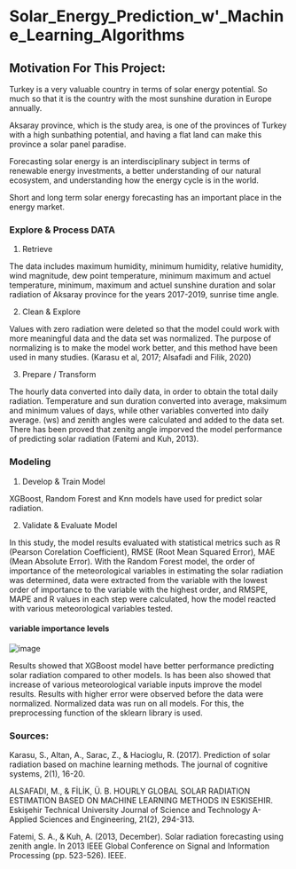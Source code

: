 # Solar_Energy_Prediction_w'_Machine_Learning_Algorithms

## Motivation For This Project:


Turkey is a very valuable country in terms of solar energy potential. So much so that it is the country with the most sunshine duration in Europe annually.

Aksaray province, which is the study area, is one of the provinces of Turkey with a high sunbathing potential, and having a flat land can make this province a solar panel paradise.

Forecasting solar energy is an interdisciplinary subject in terms of renewable energy investments, a better understanding of our natural ecosystem, and understanding how the energy cycle is in the world.

Short and long term solar energy forecasting has an important place in the energy market. 


### Explore & Process DATA

1. Retrieve

The data includes maximum humidity, minimum humidity, relative humidity, wind magnitude, dew point temperature, minimum maximum and actuel temperature, minimum, maximum and actuel sunshine duration and solar radiation of Aksaray province for the years 2017-2019, sunrise time angle.

2. Clean & Explore

Values with zero radiation were deleted so that the model could work with more meaningful data and the data set was normalized. The purpose of normalizing is to make the model work better, and this method have been used in many studies. (Karasu et al, 2017; Alsafadi and Filik, 2020)

3. Prepare / Transform

The hourly data converted into daily data, in order to obtain the total daily radiation.
Temperature and sun duration converted into average, maksimum and minimum values of days, while other variables converted into daily average. 
 (ws) and zenith angles were calculated and added to the data set. There has been proved that zenitg angle imporved the model performance of predicting solar radiation (Fatemi and Kuh, 2013).



### Modeling

1. Develop & Train Model

XGBoost, Random Forest and Knn models have used for predict solar radiation.



2. Validate & Evaluate Model

In this study, the model results evaluated with statistical metrics such as R (Pearson Corelation Coefficient), RMSE (Root Mean Squared Error), MAE (Mean Absolute Error). With the Random Forest model, the order of importance of the meteorological variables in estimating the solar radiation was determined, data were extracted from the variable with the lowest order of importance to the variable with the highest order, and RMSPE, MAPE and R values in each step were calculated, how the model reacted with various meteorological variables tested.


#### variable importance levels
![image](https://user-images.githubusercontent.com/92583544/147407825-6a4916fa-1ab0-4359-ae56-e0cf33c7d74f.png)


Results showed that XGBoost model have better performance predicting solar radiation compared to other models. Is has been also showed that increase of various meteorological variable inputs improve the model results. Results with higher error were observed before the data were normalized. Normalized data was run on all models. For this, the preprocessing function of the sklearn library is used. 


### Sources:

Karasu, S., Altan, A., Sarac, Z., & Hacioglu, R. (2017). Prediction of solar radiation based on machine learning methods. The journal of cognitive systems, 2(1), 16-20.

ALSAFADI, M., & FİLİK, Ü. B. HOURLY GLOBAL SOLAR RADIATION ESTIMATION BASED ON MACHINE LEARNING METHODS IN ESKISEHIR. Eskişehir Technical University Journal of Science and Technology A-Applied Sciences and Engineering, 21(2), 294-313.

Fatemi, S. A., & Kuh, A. (2013, December). Solar radiation forecasting using zenith angle. In 2013 IEEE Global Conference on Signal and Information Processing (pp. 523-526). IEEE.










